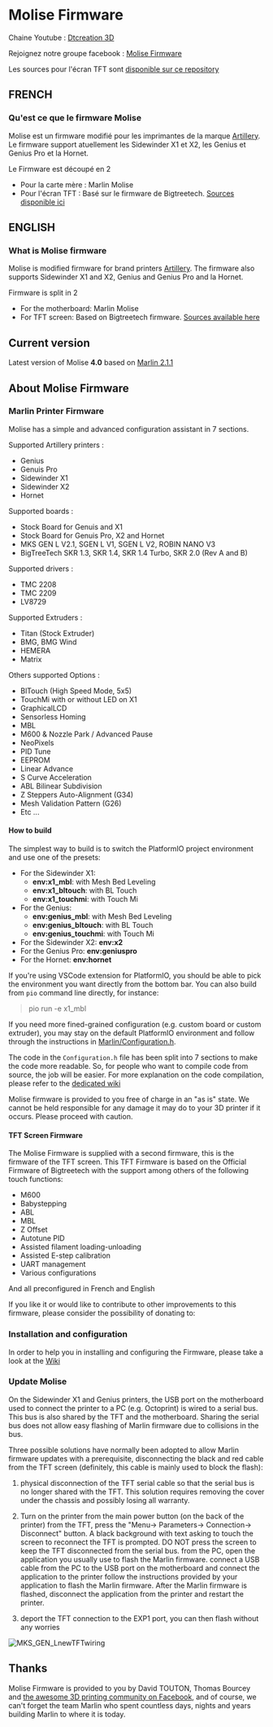 # Molise Firmware

Chaine Youtube : [Dtcreation 3D](https://www.youtube.com/channel/UCQOsiY8l6Of56zkFhtDT0Sw)

Rejoignez notre groupe facebook : [Molise Firmware](https://www.facebook.com/groups/molisefirmware)

Les sources pour l'écran TFT sont [disponible sur ce repository](https://github.com/Dtcreation/Firmware-Molise-TFT)

## FRENCH

### Qu'est ce que le firmware Molise

Molise est un firmware modifié pour les imprimantes de la marque [Artillery](https://artillery3d.com/). Le firmware support atuellement les Sidewinder X1 et X2, les Genius et Genius Pro et la Hornet.

Le Firmware est découpé en 2

- Pour la carte mère : Marlin Molise
- Pour l'écran TFT : Basé sur le firmware de Bigtreetech. [Sources disponible ici](https://github.com/Dtcreation/Firmware-Molise-TFT)

## ENGLISH

### What is Molise firmware

Molise is modified firmware for brand printers [Artillery](https://artillery3d.com/). The firmware also supports Sidewinder X1 and X2, Genius and Genius Pro and la Hornet.

Firmware is split in 2

- For the motherboard: Marlin Molise
- For TFT screen: Based on Bigtreetech firmware. [Sources available here](https://github.com/Dtcreation/Firmware-Molise-TFT)

## Current version

Latest version of Molise __4.0__ based on [Marlin 2.1.1](https://github.com/MarlinFirmware/Marlin/releases/tag/2.0.9.3)

## About Molise Firmware

### Marlin Printer Firmware

Molise has a simple and advanced configuration assistant in 7 sections.

Supported Artillery printers : 

- Genius
- Genuis Pro
- Sidewinder X1
- Sidewinder X2
- Hornet

Supported boards : 

- Stock Board for Genuis and X1
- Stock Board for Genuis Pro, X2 and Hornet
- MKS GEN L V2.1, SGEN L V1, SGEN L V2, ROBIN NANO V3
- BigTreeTech SKR 1.3, SKR 1.4, SKR 1.4 Turbo, SKR 2.0 (Rev A and B)

Supported drivers :

- TMC 2208 
- TMC 2209 
- LV8729

Supported Extruders :

- Titan (Stock Extruder)
- BMG, BMG Wind
- HEMERA
- Matrix
 
Others supported Options : 

- BlTouch (High Speed Mode, 5x5)
- TouchMi with or without LED on X1
- GraphicalLCD
- Sensorless Homing
- MBL
- M600 & Nozzle Park / Advanced Pause
- NeoPixels
- PID Tune
- EEPROM
- Linear Advance
- S Curve Acceleration
- ABL Bilinear Subdivision
- Z Steppers Auto-Alignment (G34)
- Mesh Validation Pattern (G26)
- Etc ...

#### How to build

The simplest way to build is to switch the PlatformIO project environment and
use one of the presets:

- For the Sidewinder X1:
  - **env:x1_mbl**: with Mesh Bed Leveling
  - **env:x1_bltouch**: with BL Touch
  - **env:x1_touchmi**: with Touch Mi
- For the Genius:
  - **env:genius_mbl**: with Mesh Bed Leveling
  - **env:genius_bltouch**: with BL Touch
  - **env:genius_touchmi**: with Touch Mi
- For the Sidewinder X2: **env:x2**
- For the Genius Pro: **env:geniuspro**
- For the Hornet: **env:hornet**

If you're using VSCode extension for PlatformIO, you should be able to pick the
environment you want directly from the bottom bar. You can also build from `pio`
command line directly, for instance:

> pio run -e x1_mbl

If you need more fined-grained configuration (e.g. custom board or custom
extruder), you may stay on the default PlatformIO environment and follow through
the instructions in [Marlin/Configuration.h](Marlin/Configuration.h).

The code in the `Configuration.h` file has been split into 7 sections to make the code more readable. So, for people who want to compile code from source, the job will be easier. For more explanation on the code compilation, please refer to the [dedicated wiki](https://github.com/Dtcreation/Firmware-Molise-Artillery/wiki)

Molise firmware is provided to you free of charge in an "as is" state. We cannot be held responsible for any damage it may do to your 3D printer if it occurs. Please proceed with caution.

#### TFT Screen Firmware

The Molise Firmware is supplied with a second firmware, this is the firmware of the TFT screen. This TFT Firmware is based on the Official Firmware of Bigtreetech with the support among others of the following touch functions:

- M600
- Babystepping
- ABL
- MBL
- Z Offset
- Autotune PID
- Assisted filament loading-unloading
- Assisted E-step calibration
- UART management
- Various configurations

And all preconfigured in French and English

If you like it or would like to contribute to other improvements to this firmware, please consider the possibility of donating to:

### Installation and configuration

In order to help you in installing and configuring the Firmware, please take a look at the [Wiki](https://github.com/Dtcreation/Firmware-Molise-Artillery/wiki)

### Update Molise

On the Sidewinder X1 and Genius printers, the USB port on the motherboard used to connect the printer to a PC (e.g. Octoprint) is wired to a serial bus. This bus is also shared by the TFT and the motherboard. Sharing the serial bus does not allow easy flashing of Marlin firmware due to collisions in the bus.

Three possible solutions have normally been adopted to allow Marlin firmware updates with a prerequisite, disconnecting the black and red cable from the TFT screen (definitely, this cable is mainly used to block the flash):

1) physical disconnection of the TFT serial cable so that the serial bus is no longer shared with the TFT. This solution requires removing the cover under the chassis and possibly losing all warranty.

2) Turn on the printer from the main power button (on the back of the printer)
from the TFT, press the "Menu-> Parameters-> Connection-> Disconnect" button. A black background with text asking to touch the screen to reconnect the TFT is prompted. DO NOT press the screen to keep the TFT disconnected from the serial bus.
from the PC, open the application you usually use to flash the Marlin firmware.
connect a USB cable from the PC to the USB port on the motherboard and connect the application to the printer
follow the instructions provided by your application to flash the Marlin firmware.
After the Marlin firmware is flashed, disconnect the application from the printer and restart the printer.

3) deport the TFT connection to the EXP1 port, you can then flash without any worries

![MKS_GEN_LnewTFTwiring](https://user-images.githubusercontent.com/60579620/107208792-598fb080-6a02-11eb-8e8a-aaaefea56d4c.jpg)

## Thanks

Molise Firmware is provided to you by David TOUTON, Thomas Bourcey and [the awesome 3D printing community on Facebook](https://www.facebook.com/groups/molisefirmware), and of course, we can't forget the team Marlin who spent countless days, nights and years building Marlin to where it is today.

